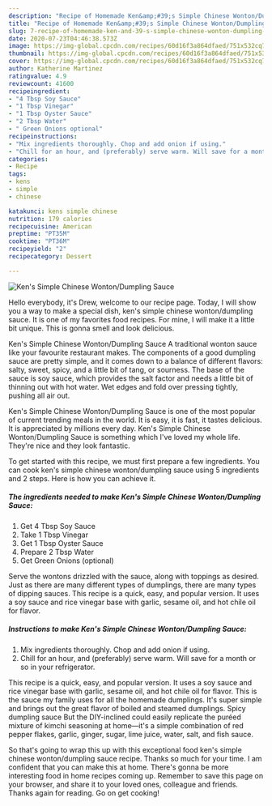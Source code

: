 ```yaml
---
description: "Recipe of Homemade Ken&amp;#39;s Simple Chinese Wonton/Dumpling Sauce"
title: "Recipe of Homemade Ken&amp;#39;s Simple Chinese Wonton/Dumpling Sauce"
slug: 7-recipe-of-homemade-ken-and-39-s-simple-chinese-wonton-dumpling-sauce
date: 2020-07-23T04:46:38.573Z
image: https://img-global.cpcdn.com/recipes/60d16f3a864dfaed/751x532cq70/kens-simple-chinese-wontondumpling-sauce-recipe-main-photo.jpg
thumbnail: https://img-global.cpcdn.com/recipes/60d16f3a864dfaed/751x532cq70/kens-simple-chinese-wontondumpling-sauce-recipe-main-photo.jpg
cover: https://img-global.cpcdn.com/recipes/60d16f3a864dfaed/751x532cq70/kens-simple-chinese-wontondumpling-sauce-recipe-main-photo.jpg
author: Katherine Martinez
ratingvalue: 4.9
reviewcount: 41600
recipeingredient:
- "4 Tbsp Soy Sauce"
- "1 Tbsp Vinegar"
- "1 Tbsp Oyster Sauce"
- "2 Tbsp Water"
- " Green Onions optional"
recipeinstructions:
- "Mix ingredients thoroughly. Chop and add onion if using."
- "Chill for an hour, and (preferably) serve warm. Will save for a month or so in your refrigerator."
categories:
- Recipe
tags:
- kens
- simple
- chinese

katakunci: kens simple chinese 
nutrition: 179 calories
recipecuisine: American
preptime: "PT35M"
cooktime: "PT36M"
recipeyield: "2"
recipecategory: Dessert

---
```



![Ken&#39;s Simple Chinese Wonton/Dumpling Sauce](https://img-global.cpcdn.com/recipes/60d16f3a864dfaed/751x532cq70/kens-simple-chinese-wontondumpling-sauce-recipe-main-photo.jpg)

Hello everybody, it's Drew, welcome to our recipe page. Today, I will show you a way to make a special dish, ken&#39;s simple chinese wonton/dumpling sauce. It is one of my favorites food recipes. For mine, I will make it a little bit unique. This is gonna smell and look delicious.

Ken&#39;s Simple Chinese Wonton/Dumpling Sauce A traditional wonton sauce like your favourite restaurant makes. The components of a good dumpling sauce are pretty simple, and it comes down to a balance of different flavors: salty, sweet, spicy, and a little bit of tang, or sourness. The base of the sauce is soy sauce, which provides the salt factor and needs a little bit of thinning out with hot water. Wet edges and fold over pressing tightly, pushing all air out.

Ken&#39;s Simple Chinese Wonton/Dumpling Sauce is one of the most popular of current trending meals in the world. It is easy, it is fast, it tastes delicious. It is appreciated by millions every day. Ken&#39;s Simple Chinese Wonton/Dumpling Sauce is something which I've loved my whole life. They're nice and they look fantastic.


To get started with this recipe, we must first prepare a few ingredients. You can cook ken&#39;s simple chinese wonton/dumpling sauce using 5 ingredients and 2 steps. Here is how you can achieve it.

<!--inarticleads1-->

##### The ingredients needed to make Ken&#39;s Simple Chinese Wonton/Dumpling Sauce:

1. Get 4 Tbsp Soy Sauce
1. Take 1 Tbsp Vinegar
1. Get 1 Tbsp Oyster Sauce
1. Prepare 2 Tbsp Water
1. Get  Green Onions (optional)


Serve the wontons drizzled with the sauce, along with toppings as desired. Just as there are many different types of dumplings, there are many types of dipping sauces. This recipe is a quick, easy, and popular version. It uses a soy sauce and rice vinegar base with garlic, sesame oil, and hot chile oil for flavor. 

<!--inarticleads2-->

##### Instructions to make Ken&#39;s Simple Chinese Wonton/Dumpling Sauce:

1. Mix ingredients thoroughly. Chop and add onion if using.
1. Chill for an hour, and (preferably) serve warm. Will save for a month or so in your refrigerator.


This recipe is a quick, easy, and popular version. It uses a soy sauce and rice vinegar base with garlic, sesame oil, and hot chile oil for flavor. This is the sauce my family uses for all the homemade dumplings. It&#39;s super simple and brings out the great flavor of boiled and steamed dumplings. Spicy dumpling sauce But the DIY-inclined could easily replicate the puréed mixture of kimchi seasoning at home—it&#39;s a simple combination of red pepper flakes, garlic, ginger, sugar, lime juice, water, salt, and fish sauce. 

So that's going to wrap this up with this exceptional food ken&#39;s simple chinese wonton/dumpling sauce recipe. Thanks so much for your time. I am confident that you can make this at home. There's gonna be more interesting food in home recipes coming up. Remember to save this page on your browser, and share it to your loved ones, colleague and friends. Thanks again for reading. Go on get cooking!
